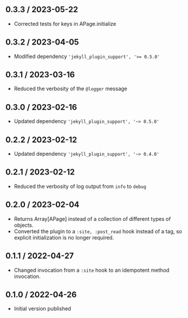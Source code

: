 ## 0.3.3 / 2023-05-22
  * Corrected tests for keys in APage.initialize

## 0.3.2 / 2023-04-05
  * Modified dependency `'jekyll_plugin_support', '>= 0.5.0'`

## 0.3.1 / 2023-03-16
  * Reduced the verbosity of the `@logger` message

## 0.3.0 / 2023-02-16
  * Updated dependency `'jekyll_plugin_support', '~> 0.5.0'`

## 0.2.2 / 2023-02-12
  * Updated dependency `'jekyll_plugin_support', '~> 0.4.0'`

## 0.2.1 / 2023-02-12
  * Reduced the verbosity of log output from `info` to `debug`

## 0.2.0 / 2023-02-04
  * Returns Array[APage] instead of a collection of different types of objects.
  * Converted the plugin to a `:site, :post_read` hook instead of a tag,
    so explicit initialization is no longer required.

## 0.1.1 / 2022-04-27
  * Changed invocation from a `:site` hook to an idempotent method invocation.

## 0.1.0 / 2022-04-26
  * Initial version published
